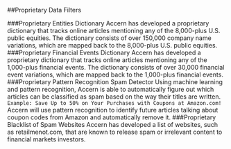 ##Proprietary Data Filters

###Proprietary Entities Dictionary
Accern has developed a proprietary dictionary that tracks online articles mentioning any of the 8,000-plus U.S. public equities. The dictionary consists of over 150,000 company name variations, which are mapped back to the 8,000-plus U.S. public equities.
###Proprietary Financial Events Dictionary
Accern has developed a proprietary dictionary that tracks online articles mentioning any of the 1,000-plus financial events. The dictionary consists of over 30,000 financial event variations, which are mapped back to the 1,000-plus financial events.
###Proprietary Pattern Recognition Spam Detector
Using machine learning and pattern recognition, Accern is able to automatically figure out which articles can be classified as spam based on the way their titles are written.
<br/>
`Example: Save Up to 50% on Your Purchases with Coupons at Amazon.com!`
<br/>
Accern will use pattern recognition to identify future articles talking about coupon codes from Amazon and automatically remove it.
###Proprietary Blacklist of Spam Websites
Accern has developed a list of websites, such as retailmenot.com, that are known to release spam or irrelevant content to financial markets investors.